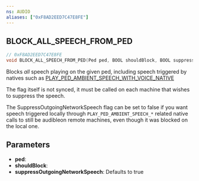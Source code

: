 ```yaml
---
ns: AUDIO
aliases: ["0xF8AD2EED7C47E8FE"]
---
```

## BLOCK_ALL_SPEECH_FROM_PED

```c
// 0xF8AD2EED7C47E8FE
void BLOCK_ALL_SPEECH_FROM_PED(Ped ped, BOOL shouldBlock, BOOL suppressOutgoingNetworkSpeech);
```

Blocks *all* speech playing on the given ped, including speech triggered by natives such as [PLAY_PED_AMBIENT_SPEECH_WITH_VOICE_NATIVE](#_0x3523634255FC3318)

The flag itself is not synced, it must be called on each machine that wishes to suppress the speech.

The SuppressOutgoingNetworkSpeech flag can be set to false if you want speech triggered locally through `PLAY_PED_AMBIENT_SPEECH_*` related native calls to still be audibleon remote machines, even though it was blocked on the local one.

## Parameters
* **ped**:
* **shouldBlock**:
* **suppressOutgoingNetworkSpeech**: Defaults to true
